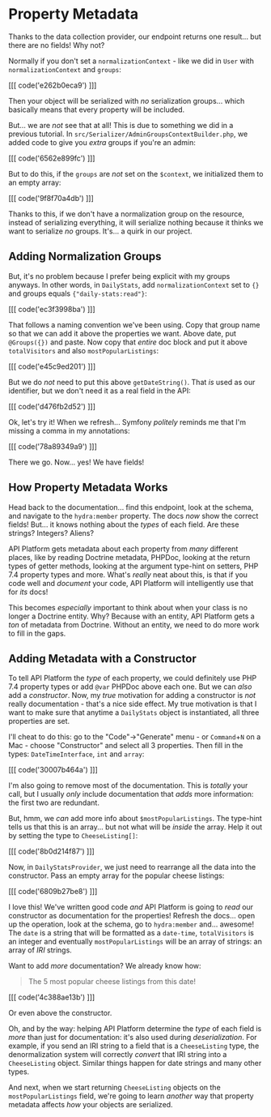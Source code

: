 # Property Metadata

Thanks to the data collection provider, our endpoint returns one result... but
there are no fields! Why not?

Normally if you don't set a `normalizationContext` - like we did in `User` with
`normalizationContext` and `groups`:

[[[ code('e262b0eca9') ]]]

Then your object will be serialized with *no* serialization groups...
which basically means that every property will be included.

But... we are *not* see that at all! This is due to something we did in a previous
tutorial. In `src/Serializer/AdminGroupsContextBuilder.php`, we added code to
give you *extra* groups if you're an admin:

[[[ code('6562e899fc') ]]]

But to do this, if the `groups` are *not* set on the `$context`, we initialized
them to an empty array:

[[[ code('9f8f70a4db') ]]]

Thanks to this, if we don't have a normalization group on the resource, instead
of serializing everything, it will serialize nothing because it thinks we want
to serialize *no* groups. It's... a quirk in our project.

## Adding Normalization Groups

But, it's no problem because I prefer being explicit with my groups anyways. In
other words, in `DailyStats`, add `normalizationContext` set to `{}` and groups
equals `{"daily-stats:read"}`:

[[[ code('ec3f3998ba') ]]]

That follows a naming convention we've been using. Copy that group name so that
we can add it above the properties we want. Above date, put `@Groups({})` and
paste. Now copy that *entire* doc block and put it above `totalVisitors`
and also `mostPopularListings`:

[[[ code('e45c9ed201') ]]]

But we do *not* need to put this above `getDateString()`. That *is* used as our
identifier, but we don't need it as a real field in the API:

[[[ code('d476fb2d52') ]]]

Ok, let's try it! When we refresh... Symfony *politely* reminds me that I'm
missing a comma in my annotations:

[[[ code('78a89349a9') ]]]

There we go. Now... yes! We have fields!

## How Property Metadata Works

Head back to the documentation... find this endpoint, look at the schema, and
navigate to the `hydra:member` property. The docs *now* show the correct fields!
But... it knows nothing about the *types* of each field. Are these strings? Integers?
Aliens?

API Platform gets metadata about each property from *many* different places, like
by reading Doctrine metadata, PHPDoc, looking at the return types of getter methods,
looking at the argument type-hint on setters, PHP 7.4 property types and more.
What's *really* neat about this, is that if you code well and *document* your code,
API Platform will intelligently use that for *its* docs!

This becomes *especially* important to think about when your class is no longer
a Doctrine entity. Why? Because with an entity, API Platform gets a *ton* of
metadata from Doctrine. Without an entity, we need to do more work to fill in the
gaps.

## Adding Metadata with a Constructor

To tell API Platform the *type* of each property, we could definitely use PHP
7.4 property types or add `@var` PHPDoc above each one. But we can *also* add
a *constructor*. Now, my *true* motivation for adding a constructor is *not* really
documentation - that's a nice side effect. My true motivation is that I want
to make sure that anytime a `DailyStats` object is instantiated, all three properties
are set.

I'll cheat to do this: go to the "Code"->"Generate" menu - or `Command`+`N` on
a Mac - choose "Constructor" and select all 3 properties. Then fill in the types:
`DateTimeInterface`, `int` and `array`:

[[[ code('30007b464a') ]]]

I'm also going to remove most of the documentation. This is *totally* your call,
but I usually *only* include documentation that *adds* more information: the first
two are redundant.

But, hmm, we *can* add more info about `$mostPopularListings`. The type-hint tells
us that this is an array... but not what will be *inside* the array. Help it out
by setting the type to `CheeseListing[]`:

[[[ code('8b0d214f87') ]]]

Now, in `DailyStatsProvider`, we just need to rearrange all the data into the
constructor. Pass an empty array for the popular cheese listings:

[[[ code('6809b27be8') ]]]

I love this! We've written good code *and* API Platform is going to *read* our
constructor as documentation for the properties! Refresh the docs... open up the
operation, look at the schema, go to `hydra:member` and... awesome! The `date`
is a string that will be formatted as a `date-time`, `totalVisitors` is
an integer and eventually `mostPopularListings` will be an array of strings:
an array of *IRI* strings.

Want to add *more* documentation? We already know how:

> The 5 most popular cheese listings from this date!

[[[ code('4c388ae13b') ]]]

Or even above the constructor.

Oh, and by the way: helping API Platform determine the *type* of each field is
*more* than just for documentation: it's also used during *deserialization*. For
example, if you send an IRI string to a field that is a `CheeseListing` type,
the denormalization system will correctly *convert* that IRI string into
a `CheeseListing` object. Similar things happen for date strings and many other
types.

And next, when we start returning `CheeseListing` objects on the
`mostPopularListings` field, we're going to learn *another* way that property
metadata affects *how* your objects are serialized.
